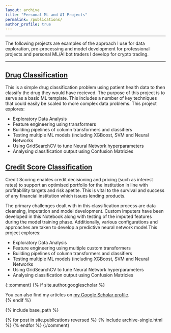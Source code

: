 ```yaml
---
layout: archive
title: "Personal ML and AI Projects"
permalink: /publications/
author_profile: true
---
```

_________________________________
The following projects are examples of the approach I use for data exploration, pre-processing and model development for professional projects and personal ML/AI bot traders I develop for crypto trading.

_________________________________

## [Drug Classification](https://github.com/saiksridhar/saiksridhar.github.io/blob/master/Drug_Classifiation/MLP%20with%20Keras%20Practice%202.ipynb)
This is a simple drug classification problem using patient health data to then classify the drug they would have recieved. The purpose of this project is to serve as a basic ML template. This includes a number of key techniques that could easily be scaled to more complex data problems. This project explores:

- Exploratory Data Analysis
- Feature engineering using transformers
- Building pipelines of column transformers and classifiers
- Testing multiple ML models (including XGBoost, SVM and Neural Networks
- Using GridSearchCV to tune Neural Network hyperparameters
- Analysing classification output using Confusion Matricies

## [Credit Score Classification](https://github.com/saiksridhar/saiksridhar.github.io/blob/master/Credit_Classification/Credit_Score_Prediction.ipynb)
Credit Scoring enables credit decisioning and pricing (such as interest rates) to support an optimised portfolio for the institution in line with profitablility targets and risk apetite. This is vital to the survival and success of any financial institution which issues lending products.

The primary challenges dealt with in this classification process are data cleansing, imputation and model development. Custom imputers have been developed in this Notebook along with testing of the imputed features during the model training phase. Additionally, various configurations and approaches are taken to develop a predictive neural network model.This project explores:

- Exploratory Data Analysis
- Feature engineering using multiple custom transformers
- Building pipelines of column transformers and classifiers
- Testing multiple ML models (including XGBoost, SVM and Neural Networks
- Using GridSearchCV to tune Neural Network hyperparameters
- Analysing classification output using Confusion Matricies


{::comment}
{% if site.author.googlescholar %}
  <div class="wordwrap">You can also find my articles on <a href="{{site.author.googlescholar}}">my Google Scholar profile</a>.</div>
{% endif %}

{% include base_path %}

{% for post in site.publications reversed %}
  {% include archive-single.html %}
{% endfor %}
{:/comment}
